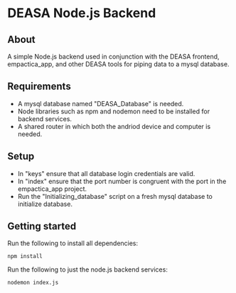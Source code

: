 # DEASA Node.js Backend

## About

A simple Node.js backend used in conjunction with the DEASA frontend, empactica_app, and other DEASA tools for piping data to a mysql database.

## Requirements

- A mysql database named "DEASA_Database" is needed.
- Node libraries such as npm and nodemon need to be installed for backend services.
- A shared router in which both the andriod device and computer is needed.

## Setup

- In "keys" ensure that all database login credentials are valid.
- In "index" ensure that the port number is congruent with the port in the empactica_app project.
- Run the "Initializing_database" script on a fresh mysql database to initialize database.

## Getting started

Run the following to install all dependencies:
````
npm install
````
Run the following to just the node.js backend services:
````
nodemon index.js
````
